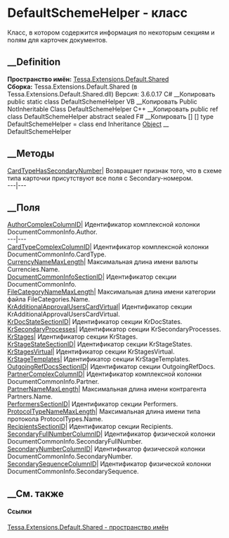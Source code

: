 # DefaultSchemeHelper - класс
Класс, в котором содержится информация по некоторым секциям и полям для
карточек документов.
## __Definition
 **Пространство имён:**
[Tessa.Extensions.Default.Shared](N_Tessa_Extensions_Default_Shared.htm)  
 **Сборка:** Tessa.Extensions.Default.Shared (в
Tessa.Extensions.Default.Shared.dll) Версия: 3.6.0.17
C# __Копировать
     public static class DefaultSchemeHelper
VB __Копировать
     Public NotInheritable Class DefaultSchemeHelper
C++ __Копировать
     public ref class DefaultSchemeHelper abstract sealed
F# __Копировать
     [<AbstractClassAttribute>]
    [<SealedAttribute>]
    type DefaultSchemeHelper = class end
Inheritance
    [Object](https://learn.microsoft.com/dotnet/api/system.object) __ DefaultSchemeHelper
##  __Методы
[CardTypeHasSecondaryNumber](M_Tessa_Extensions_Default_Shared_DefaultSchemeHelper_CardTypeHasSecondaryNumber.htm)|
Возвращает признак того, что в схеме типа карточки присутствуют все поля с
Secondary-номером.  
---|---  
## __Поля
[AuthorComplexColumnID](F_Tessa_Extensions_Default_Shared_DefaultSchemeHelper_AuthorComplexColumnID.htm)|
Идентификатор комплексной колонки DocumentCommonInfo.Author.  
---|---  
[CardTypeComplexColumnID](F_Tessa_Extensions_Default_Shared_DefaultSchemeHelper_CardTypeComplexColumnID.htm)|
Идентификатор комплексной колонки DocumentCommonInfo.CardType.  
[CurrencyNameMaxLength](F_Tessa_Extensions_Default_Shared_DefaultSchemeHelper_CurrencyNameMaxLength.htm)|
Максимальная длина имени валюты Currencies.Name.  
[DocumentCommonInfoSectionID](F_Tessa_Extensions_Default_Shared_DefaultSchemeHelper_DocumentCommonInfoSectionID.htm)|
Идентификатор секции DocumentCommonInfo.  
[FileCategoryNameMaxLength](F_Tessa_Extensions_Default_Shared_DefaultSchemeHelper_FileCategoryNameMaxLength.htm)|
Максимальная длина имени категории файла FileCategories.Name.  
[KrAdditionalApprovalUsersCardVirtual](F_Tessa_Extensions_Default_Shared_DefaultSchemeHelper_KrAdditionalApprovalUsersCardVirtual.htm)|
Идентификатор секции KrAdditionalApprovalUsersCardVirtual.  
[KrDocStateSectionID](F_Tessa_Extensions_Default_Shared_DefaultSchemeHelper_KrDocStateSectionID.htm)|
Идентификатор секции KrDocStates.  
[KrSecondaryProcesses](F_Tessa_Extensions_Default_Shared_DefaultSchemeHelper_KrSecondaryProcesses.htm)|
Идентификатор секции KrSecondaryProcesses.  
[KrStages](F_Tessa_Extensions_Default_Shared_DefaultSchemeHelper_KrStages.htm)|
Идентификатор секции KrStages.  
[KrStageStateSectionID](F_Tessa_Extensions_Default_Shared_DefaultSchemeHelper_KrStageStateSectionID.htm)|
Идентификатор секции KrStageStates.  
[KrStagesVirtual](F_Tessa_Extensions_Default_Shared_DefaultSchemeHelper_KrStagesVirtual.htm)|
Идентификатор секции KrStagesVirtual.  
[KrStageTemplates](F_Tessa_Extensions_Default_Shared_DefaultSchemeHelper_KrStageTemplates.htm)|
Идентификатор секции KrStageTemplates.  
[OutgoingRefDocsSectionID](F_Tessa_Extensions_Default_Shared_DefaultSchemeHelper_OutgoingRefDocsSectionID.htm)|
Идентификатор секции OutgoingRefDocs.  
[PartnerComplexColumnID](F_Tessa_Extensions_Default_Shared_DefaultSchemeHelper_PartnerComplexColumnID.htm)|
Идентификатор комплексной колонки DocumentCommonInfo.Partner.  
[PartnerNameMaxLength](F_Tessa_Extensions_Default_Shared_DefaultSchemeHelper_PartnerNameMaxLength.htm)|
Максимальная длина имени контрагента Partners.Name.  
[PerformersSectionID](F_Tessa_Extensions_Default_Shared_DefaultSchemeHelper_PerformersSectionID.htm)|
Идентификатор секции Performers.  
[ProtocolTypeNameMaxLength](F_Tessa_Extensions_Default_Shared_DefaultSchemeHelper_ProtocolTypeNameMaxLength.htm)|
Максимальная длина имени типа протокола ProtocolTypes.Name.  
[RecipientsSectionID](F_Tessa_Extensions_Default_Shared_DefaultSchemeHelper_RecipientsSectionID.htm)|
Идентификатор секции Recipients.  
[SecondaryFullNumberColumnID](F_Tessa_Extensions_Default_Shared_DefaultSchemeHelper_SecondaryFullNumberColumnID.htm)|
Идентификатор физической колонки DocumentCommonInfo.SecondaryFullNumber.  
[SecondaryNumberColumnID](F_Tessa_Extensions_Default_Shared_DefaultSchemeHelper_SecondaryNumberColumnID.htm)|
Идентификатор физической колонки DocumentCommonInfo.SecondaryNumber.  
[SecondarySequenceColumnID](F_Tessa_Extensions_Default_Shared_DefaultSchemeHelper_SecondarySequenceColumnID.htm)|
Идентификатор физической колонки DocumentCommonInfo.SecondarySequence.  
## __См. также
#### Ссылки
[Tessa.Extensions.Default.Shared - пространство
имён](N_Tessa_Extensions_Default_Shared.htm)
